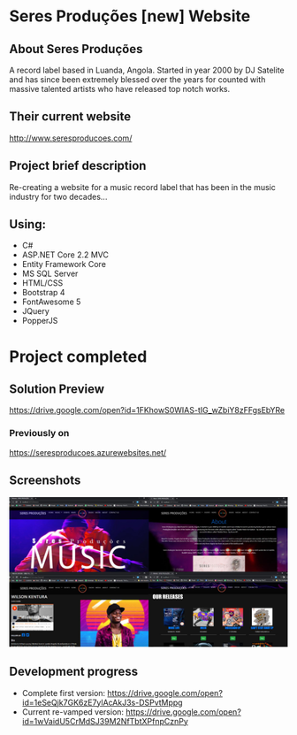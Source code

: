 # Seres Produções [new] Website

## About Seres Produções
A record label based in Luanda, Angola. Started in year 2000 by DJ Satelite and has since been extremely blessed
over the years for counted with massive talented artists who have released top notch works.

## Their current website
http://www.seresproducoes.com/

## Project brief description
Re-creating a website for a music record label that has been in the music industry for two decades...

## Using:
* C#
* ASP.NET Core 2.2 MVC
* Entity Framework Core
* MS SQL Server
* HTML/CSS
* Bootstrap 4
* FontAwesome 5
* JQuery
* PopperJS

# Project completed
## Solution Preview
https://drive.google.com/open?id=1FKhowS0WIAS-tIG_wZbiY8zFFgsEbYRe
### Previously on
https://seresproducoes.azurewebsites.net/

## Screenshots
![](Screenshots/Screenshot.jpg)

## Development progress
* Complete first version: https://drive.google.com/open?id=1eSeQjk7GK6zE7ylAcAkJ3s-DSPvtMppg
* Current re-vamped version: https://drive.google.com/open?id=1wVaidU5CrMdSJ39M2NfTbtXPfnpCznPy
